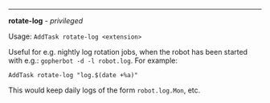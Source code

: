 ___

**rotate-log** - *privileged*

Usage: `AddTask rotate-log <extension>`

Useful for e.g. nightly log rotation jobs, when the robot has been started with e.g.: `gopherbot -d -l robot.log`. For example:
```
AddTask rotate-log "log.$(date +%a)"
```

This would keep daily logs of the form `robot.log.Mon`, etc.